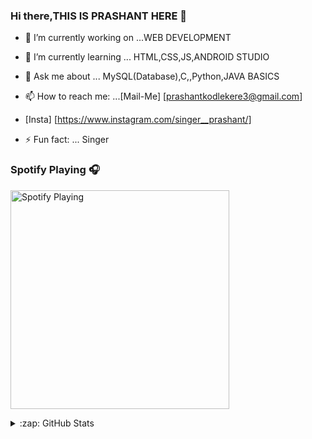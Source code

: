 ### Hi there,THIS IS PRASHANT HERE 👋



- 🔭 I’m currently working on ...WEB DEVELOPMENT

- 🌱 I’m currently learning ...  HTML,CSS,JS,ANDROID STUDIO

- 💬 Ask me about ... MySQL(Database),C,,Python,JAVA BASICS

- 📫 How to reach me: ...[Mail-Me] [prashantkodlekere3@gmail.com]

- [Insta] [https://www.instagram.com/singer__prashant/]

- ⚡ Fun fact: ... Singer

### Spotify Playing 🎧

[<img src="https://now-playing-codestackr.vercel.app/api/spotify-playing" alt="Spotify Playing" width="350" />](https://open.spotify.com/user/swyqyimdc12jajde4vpwd2x1b)


<details>
  <summary>:zap: GitHub Stats</summary>

  <img align="left" alt="GitHub Stats" src="https://github-readme-stats.codestackr.vercel.app/api?username=uvyuva&show_icons=true&hide_border=true" />

</details>
